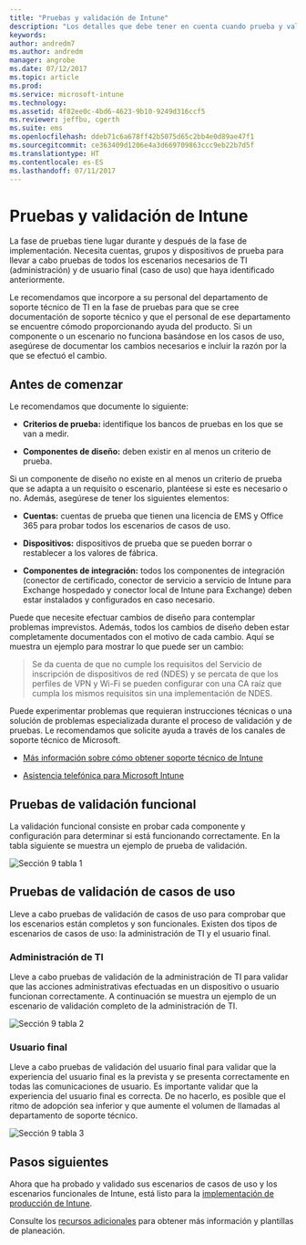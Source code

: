 ```yaml
---
title: "Pruebas y validación de Intune"
description: "Los detalles que debe tener en cuenta cuando prueba y valida en su entorno una solución de Intune que solo está en la nube."
keywords: 
author: andredm7
ms.author: andredm
manager: angrobe
ms.date: 07/12/2017
ms.topic: article
ms.prod: 
ms.service: microsoft-intune
ms.technology: 
ms.assetid: 4f82ee0c-4bd6-4623-9b10-9249d316ccf5
ms.reviewer: jeffbu, cgerth
ms.suite: ems
ms.openlocfilehash: ddeb71c6a678ff42b5075d65c2bb4e0d89ae47f1
ms.sourcegitcommit: ce363409d1206e4a3d669709863ccc9eb22b7d5f
ms.translationtype: HT
ms.contentlocale: es-ES
ms.lasthandoff: 07/11/2017
---
```

# <a name="intune-testing-and-validation"></a>Pruebas y validación de Intune

La fase de pruebas tiene lugar durante y después de la fase de implementación. Necesita cuentas, grupos y dispositivos de prueba para llevar a cabo pruebas de todos los escenarios necesarios de TI (administración) y de usuario final (caso de uso) que haya identificado anteriormente.

Le recomendamos que incorpore a su personal del departamento de soporte técnico de TI en la fase de pruebas para que se cree documentación de soporte técnico y que el personal de ese departamento se encuentre cómodo proporcionando ayuda del producto. Si un componente o un escenario no funciona basándose en los casos de uso, asegúrese de documentar los cambios necesarios e incluir la razón por la que se efectuó el cambio.

## <a name="before-you-begin"></a>Antes de comenzar

Le recomendamos que documente lo siguiente:

-   **Criterios de prueba:** identifique los bancos de pruebas en los que se van a medir.

-   **Componentes de diseño:** deben existir en al menos un criterio de prueba.

Si un componente de diseño no existe en al menos un criterio de prueba que se adapta a un requisito o escenario, plantéese si este es necesario o no. Además, asegúrese de tener los siguientes elementos:

-   **Cuentas:** cuentas de prueba que tienen una licencia de EMS y Office 365 para probar todos los escenarios de casos de uso.

-   **Dispositivos:** dispositivos de prueba que se pueden borrar o restablecer a los valores de fábrica.

-   **Componentes de integración:** todos los componentes de integración (conector de certificado, conector de servicio a servicio de Intune para Exchange hospedado y conector local de Intune para Exchange) deben estar instalados y configurados en caso necesario.

Puede que necesite efectuar cambios de diseño para contemplar problemas imprevistos. Además, todos los cambios de diseño deben estar completamente documentados con el motivo de cada cambio. Aquí se muestra un ejemplo para mostrar lo que puede ser un cambio:

<blockquote>Se da cuenta de que no cumple los requisitos del Servicio de inscripción de dispositivos de red (NDES) y se percata de que los perfiles de VPN y Wi-Fi se pueden configurar con una CA raíz que cumpla los mismos requisitos sin una implementación de NDES.</blockquote>

Puede experimentar problemas que requieran instrucciones técnicas o una solución de problemas especializada durante el proceso de validación y de pruebas. Le recomendamos que solicite ayuda a través de los canales de soporte técnico de Microsoft.

-   [Más información sobre cómo obtener soporte técnico de Intune](get-support.md)

-   [Asistencia telefónica para Microsoft Intune](/intune-classic/troubleshoot/contact-assisted-phone-support-for-microsoft-intune)

## <a name="functional-validation-testing"></a>Pruebas de validación funcional

La validación funcional consiste en probar cada componente y configuración para determinar si está funcionando correctamente. En la tabla siguiente se muestra un ejemplo de prueba de validación.

![Sección 9 tabla 1](./media/section-9-image-1-table.PNG)

## <a name="use-case-validation-testing"></a>Pruebas de validación de casos de uso

Lleve a cabo pruebas de validación de casos de uso para comprobar que los escenarios están completos y son funcionales. Existen dos tipos de escenarios de casos de uso: la administración de TI y el usuario final.

### <a name="it-admin"></a>Administración de TI

Lleve a cabo pruebas de validación de la administración de TI para validar que las acciones administrativas efectuadas en un dispositivo o usuario funcionan correctamente. A continuación se muestra un ejemplo de un escenario de validación completo de la administración de TI.

![Sección 9 tabla 2](./media/section-9-image-2-table.PNG)

### <a name="end-user"></a>Usuario final

Lleve a cabo pruebas de validación del usuario final para validar que la experiencia del usuario final es la prevista y se presenta correctamente en todas las comunicaciones de usuario. Es importante validar que la experiencia del usuario final es correcta. De no hacerlo, es posible que el ritmo de adopción sea inferior y que aumente el volumen de llamadas al departamento de soporte técnico.

![Sección 9 tabla 3](./media/section-9-image-3-table.PNG)

## <a name="next-steps"></a>Pasos siguientes

Ahora que ha probado y validado sus escenarios de casos de uso y los escenarios funcionales de Intune, está listo para la [implementación de producción de Intune](planning-guide-rollout-plan.md).

Consulte los [recursos adicionales](planning-guide-resources.md) para obtener más información y plantillas de planeación.
